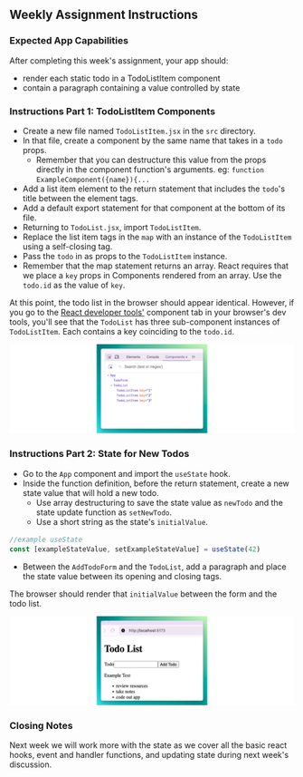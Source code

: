 ## Weekly Assignment Instructions

### Expected App Capabilities

After completing this week's assignment, your app should:

- render each static todo in a TodoListItem component
- contain a paragraph containing a value controlled by state

### Instructions Part 1: TodoListItem Components

- Create a new file named `TodoListItem.jsx` in the `src` directory.
- In that file, create a component by the same name that takes in a `todo` props.
  - Remember that you can destructure this value from the props directly in the component function's arguments. eg: `function ExampleComponent({name}){...`
- Add a list item element to the return statement that includes the `todo`'s title between the element tags.
- Add a default export statement for that component at the bottom of its file.
- Returning to `TodoList.jsx`, import `TodoListItem`.
- Replace the list item tags in the `map` with an instance of the `TodoListItem` using a self-closing tag.
- Pass the `todo` in as props to the `TodoListItem` instance.
- Remember that the map statement returns an array. React requires that we place a `key` props in Components rendered from an array. Use the `todo.id` as the value of `key`.

At this point, the todo list in the browser should appear identical. However, if you go to the [React developer tools'](https://react.dev/learn/react-developer-tools) component tab in your browser's dev tools, you'll see that the `TodoList` has three sub-component instances of `TodoListItem`. Each contains a key coinciding to the `todo.id`.

![screen capture of component tree in React dev tools](https://raw.githubusercontent.com/Code-the-Dream-School/react-curriculum-v3/refs/heads/main/learns-app-content/assignments/assets/week-03/component-tree.png)

### Instructions Part 2: State for New Todos

- Go to the `App` component and import the `useState` hook.
- Inside the function definition, before the return statement, create a new state value that will hold a new todo.
  - Use array destructuring to save the state value as `newTodo` and the state update function as `setNewTodo`.
  - Use a short string as the state's `initialValue`.

```js
//example useState
const [exampleStateValue, setExampleStateValue] = useState(42)
```

- Between the `AddTodoForm` and the `TodoList`, add a paragraph and place the state value between its opening and closing tags.

The browser should render that `initialValue` between the form and the todo list.

![screen capture with paragraph tag containing the todo state value](https://raw.githubusercontent.com/Code-the-Dream-School/react-curriculum-v3/refs/heads/main/learns-app-content/assignments/assets/week-03/todo-list-with-paragraph-tag.png)

### Closing Notes

 Next week we will work more with the state as we cover all the basic react hooks, event and handler functions, and updating state during next week's discussion.
